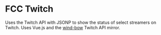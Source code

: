 # FCC Twitch

Uses the Twitch API with JSONP to show the status of select streamers on Twitch.
Uses Vue.js and the [wind-bow](https://wind-bow.gomix.me/twitch-api/) Twitch API
mirror.

